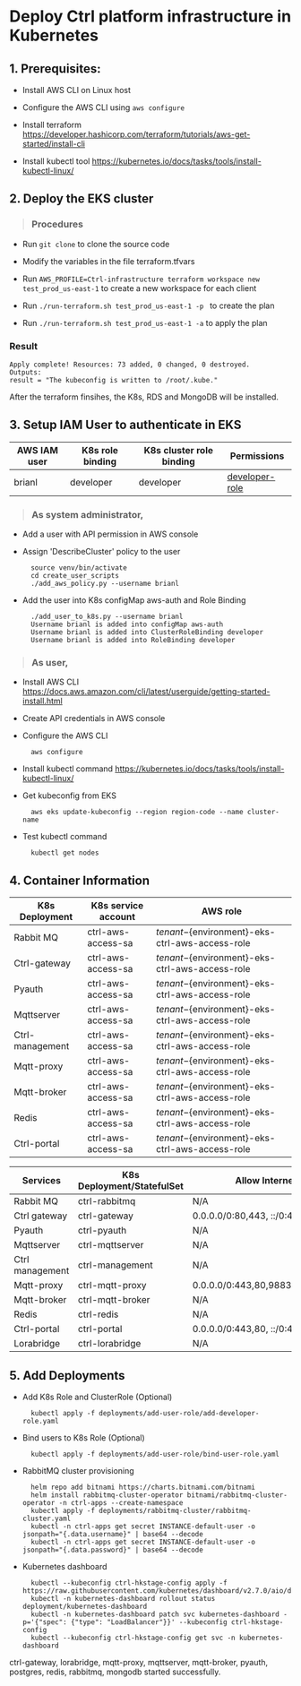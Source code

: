 # Deploy Ctrl platform infrastructure in Kubernetes

## 1. Prerequisites:

* Install AWS CLI on Linux host

* Configure the AWS CLI using ```aws configure```

* Install terraform  https://developer.hashicorp.com/terraform/tutorials/aws-get-started/install-cli

* Install kubectl tool https://kubernetes.io/docs/tasks/tools/install-kubectl-linux/


## 2. Deploy the EKS cluster
> ### Procedures

* Run ```git clone``` to clone the source code

* Modify the variables in the file terraform.tfvars

* Run ```AWS_PROFILE=Ctrl-infrastructure terraform workspace new test_prod_us-east-1``` to create a new workspace for each client

* Run ```./run-terraform.sh test_prod_us-east-1 -p ``` to create the plan

* Run ```./run-terraform.sh test_prod_us-east-1 -a``` to apply the plan

### Result

	Apply complete! Resources: 73 added, 0 changed, 0 destroyed.
	Outputs:
	result = "The kubeconfig is written to /root/.kube."

After the terraform finsihes, the K8s, RDS and MongoDB will be installed.


## 3. Setup IAM User to authenticate in EKS

AWS IAM user | K8s role binding | K8s cluster role binding | Permissions |
--- | --- | --- | --- |
brianl | developer | developer | [developer-role](deployments/add-user-role/add-developer-role.yaml) |

> ### As system administrator,

* Add a user with API permission in AWS console

* Assign 'DescribeCluster' policy to the user

		source venv/bin/activate
		cd create_user_scripts
		./add_aws_policy.py --username brianl

* Add the user into K8s configMap aws-auth and Role Binding

		./add_user_to_k8s.py --username brianl
		Username brianl is added into configMap aws-auth
		Username brianl is added into ClusterRoleBinding developer
		Username brianl is added into RoleBinding developer


> ### As user,

* Install AWS CLI https://docs.aws.amazon.com/cli/latest/userguide/getting-started-install.html

* Create API credentials in AWS console

* Configure the AWS CLI

		aws configure

* Install kubectl command https://kubernetes.io/docs/tasks/tools/install-kubectl-linux/

* Get kubeconfig from EKS

		aws eks update-kubeconfig --region region-code --name cluster-name

* Test kubectl command

		kubectl get nodes


## 4. Container Information

K8s Deployment | K8s service account | AWS role |
--- | --- | --- |
Rabbit MQ | ctrl-aws-access-sa | ${tenant}-${environment}-eks-ctrl-aws-access-role |
Ctrl-gateway | ctrl-aws-access-sa | ${tenant}-${environment}-eks-ctrl-aws-access-role  |
Pyauth | ctrl-aws-access-sa | ${tenant}-${environment}-eks-ctrl-aws-access-role |
Mqttserver | ctrl-aws-access-sa | ${tenant}-${environment}-eks-ctrl-aws-access-role |
Ctrl-management | ctrl-aws-access-sa | ${tenant}-${environment}-eks-ctrl-aws-access-role |
Mqtt-proxy | ctrl-aws-access-sa | ${tenant}-${environment}-eks-ctrl-aws-access-role |
Mqtt-broker | ctrl-aws-access-sa | ${tenant}-${environment}-eks-ctrl-aws-access-role |
Redis | ctrl-aws-access-sa |  ${tenant}-${environment}-eks-ctrl-aws-access-role |
Ctrl-portal | ctrl-aws-access-sa | ${tenant}-${environment}-eks-ctrl-aws-access-role |

Services | K8s Deployment/StatefulSet | Allow Internet traffic |
--- | --- | --- |
Rabbit MQ | ctrl-rabbitmq | N/A |
Ctrl gateway | ctrl-gateway | 0.0.0.0/0:80,443, ::/0:443 |
Pyauth | ctrl-pyauth | N/A |
Mqttserver | ctrl-mqttserver | N/A | 
Ctrl management | ctrl-management | N/A |
Mqtt-proxy |  ctrl-mqtt-proxy | 0.0.0.0/0:443,80,9883,1883,8883,3002 |
Mqtt-broker | ctrl-mqtt-broker | N/A |
Redis | ctrl-redis | N/A |
Ctrl-portal | ctrl-portal | 0.0.0.0/0:443,80, ::/0:443 |
Lorabridge | ctrl-lorabridge | N/A |


## 5. Add Deployments

* Add K8s Role and ClusterRole (Optional)

		kubectl apply -f deployments/add-user-role/add-developer-role.yaml

* Bind users to K8s Role (Optional)

		kubectl apply -f deployments/add-user-role/bind-user-role.yaml

* RabbitMQ cluster provisioning

		helm repo add bitnami https://charts.bitnami.com/bitnami
		helm install rabbitmq-cluster-operator bitnami/rabbitmq-cluster-operator -n ctrl-apps --create-namespace
		kubectl apply -f deployments/rabbitmq-cluster/rabbitmq-cluster.yaml
		kubectl -n ctrl-apps get secret INSTANCE-default-user -o jsonpath="{.data.username}" | base64 --decode
		kubectl -n ctrl-apps get secret INSTANCE-default-user -o jsonpath="{.data.password}" | base64 --decode

* Kubernetes dashboard

		kubectl --kubeconfig ctrl-hkstage-config apply -f https://raw.githubusercontent.com/kubernetes/dashboard/v2.7.0/aio/deploy/recommended.yaml
		kubectl -n kubernetes-dashboard rollout status deployment/kubernetes-dashboard
		kubectl -n kubernetes-dashboard patch svc kubernetes-dashboard -p='{"spec": {"type": "LoadBalancer"}}' --kubeconfig ctrl-hkstage-config
		kubectl --kubeconfig ctrl-hkstage-config get svc -n kubernetes-dashboard

ctrl-gateway, lorabridge, mqtt-proxy, mqttserver, mqtt-broker, pyauth, postgres, redis, rabbitmq, mongodb started successfully.
